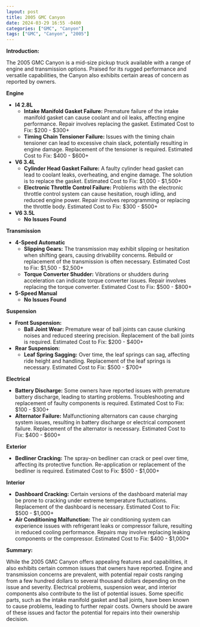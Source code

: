 ```yaml
---
layout: post
title: 2005 GMC Canyon
date: 2024-03-29 16:55 -0400
categories: ["GMC", "Canyon"]
tags: ["GMC", "Canyon", "2005"]
---
```

**Introduction:**

The 2005 GMC Canyon is a mid-size pickup truck available with a range of engine and transmission options. Praised for its rugged performance and versatile capabilities, the Canyon also exhibits certain areas of concern as reported by owners.

**Engine**
- **I4 2.8L**
   - **Intake Manifold Gasket Failure:** Premature failure of the intake manifold gasket can cause coolant and oil leaks, affecting engine performance. Repair involves replacing the gasket. Estimated Cost to Fix: $200 - $300+
   - **Timing Chain Tensioner Failure:** Issues with the timing chain tensioner can lead to excessive chain slack, potentially resulting in engine damage. Replacement of the tensioner is required. Estimated Cost to Fix: $400 - $600+
- **V6 3.4L**
   - **Cylinder Head Gasket Failure:** A faulty cylinder head gasket can lead to coolant leaks, overheating, and engine damage. The solution is to replace the gasket. Estimated Cost to Fix: $1,000 - $1,500+
   - **Electronic Throttle Control Failure:** Problems with the electronic throttle control system can cause hesitation, rough idling, and reduced engine power. Repair involves reprogramming or replacing the throttle body. Estimated Cost to Fix: $300 - $500+
- **V6 3.5L**
   - **No Issues Found**

**Transmission**
- **4-Speed Automatic**
   - **Slipping Gears:** The transmission may exhibit slipping or hesitation when shifting gears, causing drivability concerns. Rebuild or replacement of the transmission is often necessary. Estimated Cost to Fix: $1,500 - $2,500+
   - **Torque Converter Shudder:** Vibrations or shudders during acceleration can indicate torque converter issues. Repair involves replacing the torque converter. Estimated Cost to Fix: $500 - $800+
- **5-Speed Manual**
   - **No Issues Found**

**Suspension**
- **Front Suspension:**
   - **Ball Joint Wear:** Premature wear of ball joints can cause clunking noises and reduced steering precision. Replacement of the ball joints is required. Estimated Cost to Fix: $200 - $400+
- **Rear Suspension:**
   - **Leaf Spring Sagging:** Over time, the leaf springs can sag, affecting ride height and handling. Replacement of the leaf springs is necessary. Estimated Cost to Fix: $500 - $700+

**Electrical**
- **Battery Discharge:** Some owners have reported issues with premature battery discharge, leading to starting problems. Troubleshooting and replacement of faulty components is required. Estimated Cost to Fix: $100 - $300+
- **Alternator Failure:** Malfunctioning alternators can cause charging system issues, resulting in battery discharge or electrical component failure. Replacement of the alternator is necessary. Estimated Cost to Fix: $400 - $600+

**Exterior**
- **Bedliner Cracking:** The spray-on bedliner can crack or peel over time, affecting its protective function. Re-application or replacement of the bedliner is required. Estimated Cost to Fix: $500 - $1,000+

**Interior**
- **Dashboard Cracking:** Certain versions of the dashboard material may be prone to cracking under extreme temperature fluctuations. Replacement of the dashboard is necessary. Estimated Cost to Fix: $500 - $1,000+
- **Air Conditioning Malfunction:** The air conditioning system can experience issues with refrigerant leaks or compressor failure, resulting in reduced cooling performance. Repairs may involve replacing leaking components or the compressor. Estimated Cost to Fix: $400 - $1,000+

**Summary:**

While the 2005 GMC Canyon offers appealing features and capabilities, it also exhibits certain common issues that owners have reported. Engine and transmission concerns are prevalent, with potential repair costs ranging from a few hundred dollars to several thousand dollars depending on the issue and severity. Electrical problems, suspension wear, and interior components also contribute to the list of potential issues. Some specific parts, such as the intake manifold gasket and ball joints, have been known to cause problems, leading to further repair costs. Owners should be aware of these issues and factor the potential for repairs into their ownership decision.
